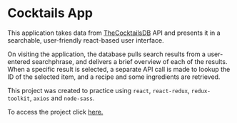 # Cocktails App

This application takes data from <a href="https://www.thecocktaildb.com/api.php">TheCocktailsDB</a>
API and presents it in a searchable, user-friendly react-based user interface.

On visiting the application, the database pulls search results from a user-entered searchphrase, and delivers a brief overview of each of the results. When a specific result is selected, a separate API call is made to lookup the ID of the selected item, and a recipe and some ingredients are retrieved.

This project was created to practice using `react`, `react-redux`, `redux-toolkit`, `axios` and `node-sass`.

To access the project click <a href="https://imaginative-macaron-91764f.netlify.app/">here.</a>
